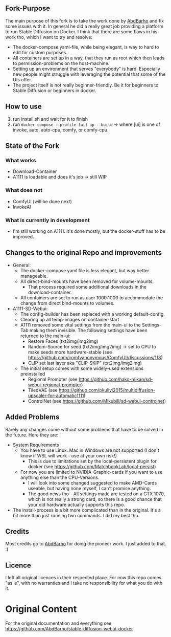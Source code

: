 ## Fork-Purpose
The main purpose of this fork is to take the work done by [AbdBarho](https://github.com/AbdBarho) and fix some issues with it.
In general he did a really great job providing a platform to run Stable Diffusion on Docker.
I think that there are some flaws in his work tho, which I want to try and resolve:
- The docker-compose.yaml-file, while being elegant, is way to hard to edit for custom purposes.
- All containers are set up in a way, that they run as root which then leads to permission-problems on the host-machine.
- Setting up an environment that serves "everybody" is hard. Especially new people might struggle with leveraging the potential that some of the UIs offer.
- The project itself is not really beginner-friendly. Be it for beginners to Stable Diffusion or beginners in docker.

## How to use
1. run install.sh and wait for it to finish
2. run `docker compose --profile [ui] up --build` -> where [ui] is one of invoke, auto, auto-cpu, comfy, or comfy-cpu.

## State of the Fork
### What works
- Download-Container
- A1111 is loadable and does it's job -> still WIP

### What does not
- ComfyUI (will be done next)
- InvokeAI

### What is currently in development
- I'm still working on A1111. It's done mostly, but the docker-stuff has to be improved.


## Changes to the original Repo and improvements
- General:
  - The docker-compose.yaml file is less elegant, but way better manageable.
  - All direct-bind-mounts have been removed for volume-mounts.
    - That process required some additional downloads in the download-container.
  - All containers are set to run as user 1000:1000 to accommodate the change from direct bind-mounts to volumes.
- A1111-SD-Webui:
  - The config-builder has been replaced with a working default-config.
  - Clearing up all temp-images on container-start
  - A1111 removed some vital settings from the main-ui to the Settings-Tab making them invisible. The following settings have been returned to the main-ui:
    - Restore Faces (txt2img/img2img)
    - Random-Source for seed (txt2img/img2img) -> set to CPU to make seeds more hardware-stable (see https://github.com/comfyanonymous/ComfyUI/discussions/118)
    - CLIP set last layer aka "CLIP-SKIP" (txt2img/img2img)
  - The initial setup comes with some widely-used extensions preinstalled
    - Regional Prompter (see https://github.com/hako-mikan/sd-webui-regional-prompter)
    - TiledVAE (see https://github.com/pkuliyi2015/multidiffusion-upscaler-for-automatic1111)
    - ControlNet (see https://github.com/Mikubill/sd-webui-controlnet)

## Added Problems
Rarely any changes come without some problems that have to be solved in the future. Here they are:
 - System Requirements
   - You have to use Linux. Mac in Windows are not supported (I don't know if WSL will work - use at your own risk!)
     - This is due to limitations set by the local-persistent plugin for docker (see https://github.com/MatchbookLab/local-persist)
   - For now you are limited to NVIDIA-Graphic-cards if you want to use anything else than the CPU-Versions.
     - I will look into some changed suggested to make AMD-Cards useable, but having none myself, I can't promise anything.
     - The good news tho - All settings made are tested on a GTX 1070, which is not really a strong card, so there is a good chance that your old hardware actually supports this repo.
 - The install-process is a bit more complicated than in the original. It's a bit more than just running two commands. I did my best tho.

## Credits
Most credits go to [AbdBarho](https://github.com/AbdBarho) for doing the pioneer work. I just added to that. :)

## Licence
I left all original licences in their respected place.
For now this repo comes "as is", with no warranties and I take no responsibility for what you do with it.

# Original Content
For the original documentation and everything see https://github.com/AbdBarho/stable-diffusion-webui-docker
